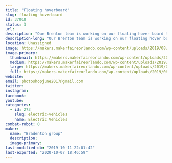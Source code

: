 ```yaml
---
title: "Floating hoverboard"
slug: floating-hoverboard
id: 37018
status: 3
url: 
description: "Our Brenton team is working on our floating hover board to experiment science, computer science and technology."
description-long: "Our Brenton team is working on our floating hover board to experiment science, computer science and technology."
location: Unassigned
image: https://makers.makerfaireorlando.com/wp-content/uploads/2019/08/back-to-the-future.jpg
image-primary:
  thumbnail: https://makers.makerfaireorlando.com/wp-content/uploads/2019/08/back-to-the-future-150x150.jpg
  medium: https://makers.makerfaireorlando.com/wp-content/uploads/2019/08/back-to-the-future-300x222.jpg
  large: https://makers.makerfaireorlando.com/wp-content/uploads/2019/08/back-to-the-future.jpg
  full: https://makers.makerfaireorlando.com/wp-content/uploads/2019/08/back-to-the-future.jpg
website: 
email: photoshopjune2017@gmail.com
twitter: 
instagram: 
facebook: 
youtube: 
categories:
  - id: 273
    slug: electric-vehicles
    name: Electric Vehicles
combat-robot: 0
maker:
  name: "Bradenton group"
  description:
  image-primary: 
last-modified-db: "2019-10-11 22:01:42"
last-exported: "2020-10-07 18:46:59"
---
```

